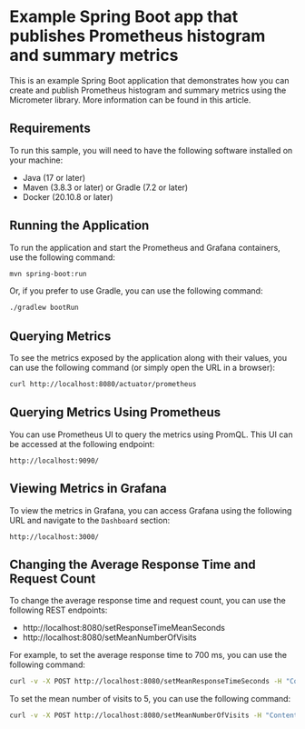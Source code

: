 # Example Spring Boot app that publishes Prometheus histogram and summary metrics

This is an example Spring Boot application that demonstrates how you can create and publish Prometheus histogram and 
summary metrics using the Micrometer library. More information can be found in this article.

## Requirements

To run this sample, you will need to have the following software installed on your machine:
- Java (17 or later)
- Maven (3.8.3 or later) or Gradle (7.2 or later)
- Docker (20.10.8 or later)

## Running the Application

To run the application and start the Prometheus and Grafana containers, use the following command:

```bash
mvn spring-boot:run
```

Or, if you prefer to use Gradle, you can use the following command:

```bash
./gradlew bootRun
```

## Querying Metrics

To see the metrics exposed by the application along with their values, you can use the following command (or simply open the URL in a browser):

```bash
curl http://localhost:8080/actuator/prometheus
```

## Querying Metrics Using Prometheus

You can use Prometheus UI to query the metrics using PromQL. This UI can be accessed at the following endpoint:
    
```
http://localhost:9090/
```

## Viewing Metrics in Grafana

To view the metrics in Grafana, you can access Grafana using the following URL and navigate to the `Dashboard` section:

```
http://localhost:3000/
```

## Changing the Average Response Time and Request Count

To change the average response time and request count, you can use the following REST endpoints:
- http://localhost:8080/setResponseTimeMeanSeconds
- http://localhost:8080/setMeanNumberOfVisits

For example, to set the average response time to 700 ms, you can use the following command:

```bash
curl -v -X POST http://localhost:8080/setMeanResponseTimeSeconds -H "Content-Type: application/json" -d 0.7
```

To set the mean number of visits to 5, you can use the following command:

```bash
curl -v -X POST http://localhost:8080/setMeanNumberOfVisits -H "Content-Type: application/json" -d 5
```
